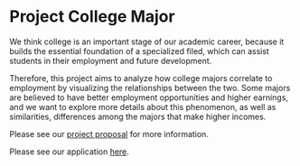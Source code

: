 # Project College Major

We think college is an important stage of our academic career, because it builds the essential foundation of a specialized filed, which can assist students in their employment and future development.

Therefore, this project aims to analyze how college majors correlate to employment by visualizing the relationships between the two. Some majors are believed to have better employment opportunities and higher earnings, and we want to explore more details about this phenomenon, as well as similarities, differences among the majors that make higher incomes.

Please see our [project proposal](https://github.com/WeiDuan816/project-college-major/wiki) for more information.

Please see our application [here](https://info201-ab03.shinyapps.io/project-college-major/). 
